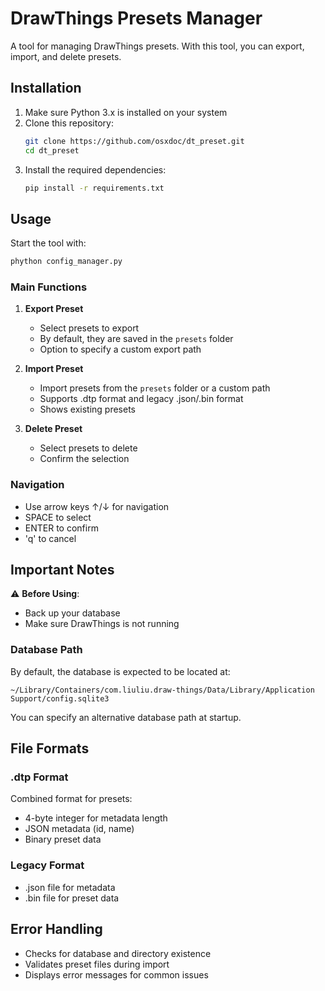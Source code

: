 # DrawThings Presets Manager

A tool for managing DrawThings presets. With this tool, you can export, import, and delete presets.

## Installation

1. Make sure Python 3.x is installed on your system
2. Clone this repository:
   ```bash
   git clone https://github.com/osxdoc/dt_preset.git
   cd dt_preset
   ```
3. Install the required dependencies:
   ```bash
   pip install -r requirements.txt
   ```

## Usage

Start the tool with:
```bash
phython config_manager.py
```

### Main Functions

1. **Export Preset**
   - Select presets to export
   - By default, they are saved in the `presets` folder
   - Option to specify a custom export path

2. **Import Preset**
   - Import presets from the `presets` folder or a custom path
   - Supports .dtp format and legacy .json/.bin format
   - Shows existing presets

3. **Delete Preset**
   - Select presets to delete
   - Confirm the selection

### Navigation

- Use arrow keys ↑/↓ for navigation
- SPACE to select
- ENTER to confirm
- 'q' to cancel

## Important Notes

⚠️ **Before Using**:
- Back up your database
- Make sure DrawThings is not running

### Database Path

By default, the database is expected to be located at:
```
~/Library/Containers/com.liuliu.draw-things/Data/Library/Application Support/config.sqlite3
```
You can specify an alternative database path at startup.

## File Formats

### .dtp Format
Combined format for presets:
- 4-byte integer for metadata length
- JSON metadata (id, name)
- Binary preset data

### Legacy Format
- .json file for metadata
- .bin file for preset data

## Error Handling

- Checks for database and directory existence
- Validates preset files during import
- Displays error messages for common issues
